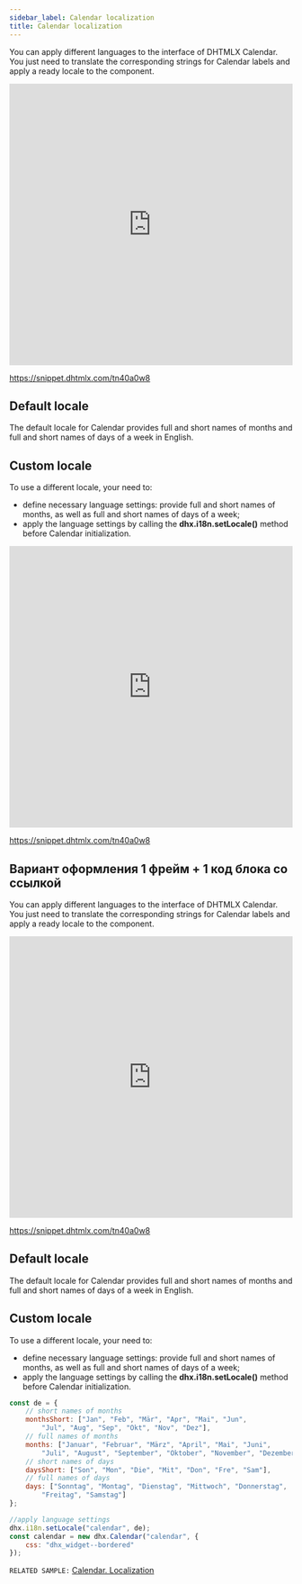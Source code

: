 ```yaml
---
sidebar_label: Calendar localization
title: Calendar localization
---
```


You can apply different languages to the interface of DHTMLX Calendar. You just need to translate the corresponding strings for Calendar labels and apply a ready locale to the component.

<iframe src="https://snippet.dhtmlx.com/yo6hnsk8?mode=result" frameborder="0" class="snippet_iframe" width="100%" height="500"></iframe>

https://snippet.dhtmlx.com/tn40a0w8 

## Default locale

The default locale for Calendar provides full and short names of months and full and short names of days of a week in English.

## Custom locale

To use a different locale, your need to:

- define necessary language settings: provide full and short names of months, as well as full and short names of days of a week;
- apply the language settings by calling the **dhx.i18n.setLocale()** method before Calendar initialization.

<iframe src="https://snippet.dhtmlx.com/3u7f1oug?mode=js" frameborder="0" class="snippet_iframe" width="100%" height="500"></iframe>

https://snippet.dhtmlx.com/tn40a0w8 



## Вариант оформления 1 фрейм + 1 код блока со ссылкой


You can apply different languages to the interface of DHTMLX Calendar. You just need to translate the corresponding strings for Calendar labels and apply a ready locale to the component.

<iframe src="https://snippet.dhtmlx.com/yo6hnsk8?mode=result" frameborder="0" class="snippet_iframe" width="100%" height="500"></iframe>

https://snippet.dhtmlx.com/tn40a0w8 

## Default locale

The default locale for Calendar provides full and short names of months and full and short names of days of a week in English.

## Custom locale

To use a different locale, your need to:

- define necessary language settings: provide full and short names of months, as well as full and short names of days of a week;
- apply the language settings by calling the **dhx.i18n.setLocale()** method before Calendar initialization.

```javascript
const de = {
    // short names of months
    monthsShort: ["Jan", "Feb", "Mär", "Apr", "Mai", "Jun",
        "Jul", "Aug", "Sep", "Okt", "Nov", "Dez"],
    // full names of months             
    months: ["Januar", "Februar", "März", "April", "Mai", "Juni",
        "Juli", "August", "September", "Oktober", "November", "Dezember"],
    // short names of days
    daysShort: ["Son", "Mon", "Die", "Mit", "Don", "Fre", "Sam"],
    // full names of days
    days: ["Sonntag", "Montag", "Dienstag", "Mittwoch", "Donnerstag",
        "Freitag", "Samstag"]
};

//apply language settings
dhx.i18n.setLocale("calendar", de);
const calendar = new dhx.Calendar("calendar", {
    css: "dhx_widget--bordered"
});
```

`RELATED SAMPLE:` [Calendar. Localization](https://snippet.dhtmlx.com/3u7f1oug) 
